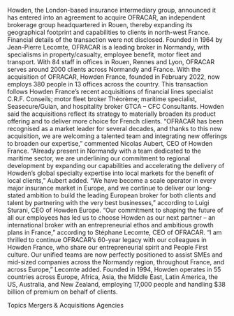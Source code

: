 Howden, the London-based insurance intermediary group, announced it has entered into an agreement to acquire OFRACAR, an independent brokerage group headquartered in Rouen, thereby expanding its geographical footprint and capabilities to clients in north-west France.
Financial details of the transaction were not disclosed.
Founded in 1964 by Jean-Pierre Lecomte, OFRACAR is a leading broker in Normandy, with specialisms in property/casualty, employee benefit, motor fleet and transport. With 84 staff in offices in Rouen, Rennes and Lyon, OFRACAR serves around 2000 clients across Normandy and France.
With the acquisition of OFRACAR, Howden France, founded in February 2022, now employs 380 people in 13 offices across the country.
This transaction follows Howden France’s recent acquisitions of financial lines specialist C.R.F. Conseils; motor fleet broker Théorème; maritime specialist, Seasecure/Guian, and hospitality broker GTCA – CFC Consultants. Howden said the acquisitions reflect its strategy to materially broaden its product offering and to deliver more choice for French clients.
“OFRACAR has been recognised as a market leader for several decades, and thanks to this new acquisition, we are welcoming a talented team and integrating new offerings to broaden our expertise,” commented Nicolas Aubert, CEO of Howden France.
“Already present in Normandy with a team dedicated to the maritime sector, we are underlining our commitment to regional development by expanding our capabilities and accelerating the delivery of Howden’s global specialty expertise into local markets for the benefit of local clients,” Aubert added.
“We have become a scale operator in every major insurance market in Europe, and we continue to deliver our long-stated ambition to build the leading European broker for both clients and talent by partnering with the very best businesses,” according to Luigi Sturani, CEO of Howden Europe.
“Our commitment to shaping the future of all our employees has led us to choose Howden as our next partner – an international broker with an entrepreneurial ethos and ambitious growth plans in France,” according to Stéphane Lecomte, CEO of OFRACAR.
“I am thrilled to continue OFRACAR’s 60-year legacy with our colleagues in Howden France, who share our entrepreneurial spirit and People First culture. Our unified teams are now perfectly positioned to assist SMEs and mid-sized companies across the Normandy region, throughout France, and across Europe,” Lecomte added.
Founded in 1994, Howden operates in 55 countries across Europe, Africa, Asia, the Middle East, Latin America, the US, Australia, and New Zealand, employing 17,000 people and handling $38 billion of premium on behalf of clients.

Topics
Mergers & Acquisitions
Agencies
